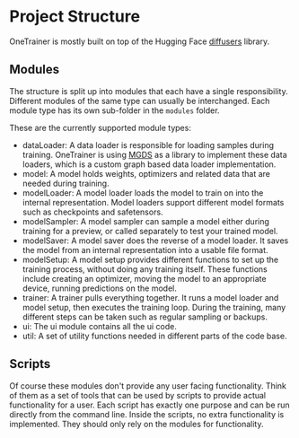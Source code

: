 # Project Structure

OneTrainer is mostly built on top of the Hugging Face [diffusers](https://github.com/huggingface/diffusers) library.

## Modules

The structure is split up into modules that each have a single responsibility. Different modules of the same type can
usually be interchanged. Each module type has its own sub-folder in the `modules` folder.

These are the currently supported module types:

- dataLoader: A data loader is responsible for loading samples during training. OneTrainer is using
  [MGDS](https://github.com/Nerogar/MGDS) as a library to implement these data loaders, which is a custom graph based
  data loader implementation.
- model: A model holds weights, optimizers and related data that are needed during training.
- modelLoader: A model loader loads the model to train on into the internal representation. Model loaders support
  different model formats such as checkpoints and safetensors.
- modelSampler: A model sampler can sample a model either during training for a preview, or called separately to test
  your trained model.
- modelSaver: A model saver does the reverse of a model loader. It saves the model from an internal representation into
  a usable file format.
- modelSetup: A model setup provides different functions to set up the training process, without doing any training
  itself. These functions include creating an optimizer, moving the model to an appropriate device, running predictions
  on the model.
- trainer: A trainer pulls everything together. It runs a model loader and model setup, then executes the training loop.
  During the training, many different steps can be taken such as regular sampling or backups.
- ui: The ui module contains all the ui code.
- util: A set of utility functions needed in different parts of the code base.

## Scripts

Of course these modules don't provide any user facing functionality. Think of them as a set of tools that can be used by
scripts to provide actual functionality for a user. Each script has exactly one purpose and can be run directly from the
command line. Inside the scripts, no extra functionality is implemented. They should only rely on the modules for
functionality.